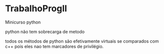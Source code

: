 TrabalhoProgII
==============

Minicurso python

python não tem sobrecarga de metodo

todos os métodos de python são efetivamente virtuais se comparados com c++ pois eles nao tem marcadores de privilégio.
